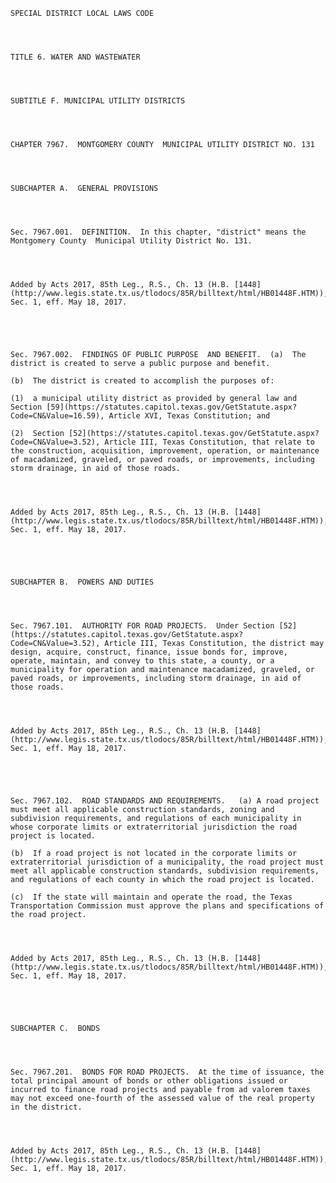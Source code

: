 ﻿
    
    
    	
    					
    
    
    SPECIAL DISTRICT LOCAL LAWS CODE
    
      
    
    
    TITLE 6. WATER AND WASTEWATER
    
      
    
    
    SUBTITLE F. MUNICIPAL UTILITY DISTRICTS
    
      
    
    
    CHAPTER 7967.  MONTGOMERY COUNTY  MUNICIPAL UTILITY DISTRICT NO. 131
    
      
    
    
    SUBCHAPTER A.  GENERAL PROVISIONS
    
      
    
    
    Sec. 7967.001.  DEFINITION.  In this chapter, "district" means the Montgomery County  Municipal Utility District No. 131.
    
    
    
    
    Added by Acts 2017, 85th Leg., R.S., Ch. 13 (H.B. [1448](http://www.legis.state.tx.us/tlodocs/85R/billtext/html/HB01448F.HTM)), Sec. 1, eff. May 18, 2017.
    
    
    
    
    
    Sec. 7967.002.  FINDINGS OF PUBLIC PURPOSE  AND BENEFIT.  (a)  The district is created to serve a public purpose and benefit.
    
    (b)  The district is created to accomplish the purposes of:
    
    (1)  a municipal utility district as provided by general law and Section [59](https://statutes.capitol.texas.gov/GetStatute.aspx?Code=CN&Value=16.59), Article XVI, Texas Constitution; and
    
    (2)  Section [52](https://statutes.capitol.texas.gov/GetStatute.aspx?Code=CN&Value=3.52), Article III, Texas Constitution, that relate to the construction, acquisition, improvement, operation, or maintenance of macadamized, graveled, or paved roads, or improvements, including storm drainage, in aid of those roads.
    
    
    
    
    Added by Acts 2017, 85th Leg., R.S., Ch. 13 (H.B. [1448](http://www.legis.state.tx.us/tlodocs/85R/billtext/html/HB01448F.HTM)), Sec. 1, eff. May 18, 2017.
    
    
    
    
    
    SUBCHAPTER B.  POWERS AND DUTIES
    
      
    
    
    Sec. 7967.101.  AUTHORITY FOR ROAD PROJECTS.  Under Section [52](https://statutes.capitol.texas.gov/GetStatute.aspx?Code=CN&Value=3.52), Article III, Texas Constitution, the district may design, acquire, construct, finance, issue bonds for, improve, operate, maintain, and convey to this state, a county, or a municipality for operation and maintenance macadamized, graveled, or paved roads, or improvements, including storm drainage, in aid of those roads.
    
    
    
    
    Added by Acts 2017, 85th Leg., R.S., Ch. 13 (H.B. [1448](http://www.legis.state.tx.us/tlodocs/85R/billtext/html/HB01448F.HTM)), Sec. 1, eff. May 18, 2017.
    
    
    
    
    
    Sec. 7967.102.  ROAD STANDARDS AND REQUIREMENTS.   (a) A road project must meet all applicable construction standards, zoning and subdivision requirements, and regulations of each municipality in whose corporate limits or extraterritorial jurisdiction the road project is located.
    
    (b)  If a road project is not located in the corporate limits or extraterritorial jurisdiction of a municipality, the road project must meet all applicable construction standards, subdivision requirements, and regulations of each county in which the road project is located.
    
    (c)  If the state will maintain and operate the road, the Texas Transportation Commission must approve the plans and specifications of the road project.
    
    
    
    
    Added by Acts 2017, 85th Leg., R.S., Ch. 13 (H.B. [1448](http://www.legis.state.tx.us/tlodocs/85R/billtext/html/HB01448F.HTM)), Sec. 1, eff. May 18, 2017.
    
    
    
    
    
    SUBCHAPTER C.  BONDS
    
      
    
    
    Sec. 7967.201.  BONDS FOR ROAD PROJECTS.  At the time of issuance, the total principal amount of bonds or other obligations issued or incurred to finance road projects and payable from ad valorem taxes may not exceed one-fourth of the assessed value of the real property in the district.
    
    
    
    
    Added by Acts 2017, 85th Leg., R.S., Ch. 13 (H.B. [1448](http://www.legis.state.tx.us/tlodocs/85R/billtext/html/HB01448F.HTM)), Sec. 1, eff. May 18, 2017.
    
    
    
    
    				
